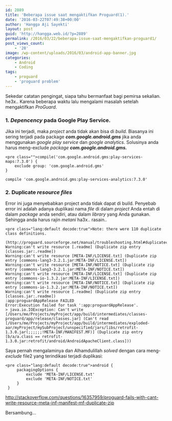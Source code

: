 ```yaml
---
id: 2889
title: 'Beberapa issue saat mengaktifkan Proguard(1).'
date: '2016-03-22T07:49:38+00:00'
author: 'Hangga Aji Sayekti'
layout: post
guid: 'http://hangga.web.id/?p=2889'
permalink: /2016/03/22/beberapa-issue-saat-mengaktifkan-proguard1/
post_views_count:
    - '28'
image: /wp-content/uploads/2016/03/android-app-banner.jpg
categories:
    - Android
    - Coding
tags:
    - proguard
    - 'proguard problem'
---
```


Sekedar catatan pengingat, siapa tahu bermanfaat bagi pemirsa sekalian. he3x.. Karena beberapa waktu lalu mengalami masalah setelah mengaktifkan *ProGuard*.

### 1. *Depencency* pada Google Play Service.

Jika ini terjadi, maka *project* anda tidak akan bisa di *build.* Biasanya ini sering terjadi pada package ***com.google.android.gms*** jika anda menggunakan *google play service* dan *google analytics*. Solusinya anda harus meng-exclude *package* ***com.google.android.gms.***

```
<pre class="">compile('com.google.android.gms:play-services-maps:7.3.0') {
    exclude group: 'com.google.android.gms'
}

compile 'com.google.android.gms:play-services-analytics:7.3.0'
```

### 2. Duplicate *resource files*

Error ini juga menyebabkan project anda tidak dapat di build. Penyebab error ini adalah adanya duplikasi nama *file* di dalam *project* Anda entah di dalam *package* anda sendiri, atau dalam *library* yang Anda gunakan. Sehingga anda harus rajin *metani* ha3x.. rasain..

```
<pre class="lang:default decode:true">Note: there were 110 duplicate class definitions.
      (http://proguard.sourceforge.net/manual/troubleshooting.html#duplicateclass)
Warning:can't write resource [.readme] (Duplicate zip entry [classes.jar:.readme])
Warning:can't write resource [META-INF/LICENSE.txt] (Duplicate zip entry [commons-lang3-3.2.1.jar:META-INF/LICENSE.txt])
Warning:can't write resource [META-INF/NOTICE.txt] (Duplicate zip entry [commons-lang3-3.2.1.jar:META-INF/NOTICE.txt])
Warning:can't write resource [META-INF/LICENSE.txt] (Duplicate zip entry [commons-io-1.3.2.jar:META-INF/LICENSE.txt])
Warning:can't write resource [META-INF/NOTICE.txt] (Duplicate zip entry [commons-io-1.3.2.jar:META-INF/NOTICE.txt])
Warning:can't write resource [.readme] (Duplicate zip entry [classes.jar:.readme])
:app:proguardAppRelease FAILED
Error:Execution failed for task ':app:proguardAppRelease'.
> java.io.IOException: Can't write [/Users/me/Projects/myProject/app/build/intermediates/classes-proguard/app/release/classes.jar] (Can't read [/Users/me/Projects/myProject/app/build/intermediates/exploded-aar/myProject/mySubProject/unspecified/jars/libs/retrofit-1.3.0.jar(;;;;;;!META-INF/MANIFEST.MF)] (Duplicate zip entry [b/a/a.class == retrofit-1.3.0.jar:retrofit/android/AndroidApacheClient.class]))
```

Saya pernah mengalaminya dan Alhamdulillah *solved* dengan cara meng-*exclude* file2 yang terindikasi terjadi duplikasi:

```
<pre class="lang:default decode:true">android {
     packagingOptions { 
         exclude 'META-INF/LICENSE.txt' 
         exclude 'META-INF/NOTICE.txt' 
     }
 }
```

<http://stackoverflow.com/questions/16357959/proguard-fails-with-cant-write-resource-meta-inf-manifest-mf-duplicate-zip>

Bersambung…
